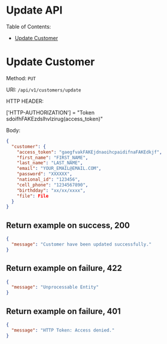 # Update API

Table of Contents:

- [Update Customer](#update-customer)

# Update Customer

Method: `PUT`

URI: `/api/v1/customers/update`

HTTP HEADER:

['HTTP-AUTHORIZATION'] = "Token sdoifhFAKEzdslhvlzirug(access_token)"

Body:

```json
{
  "customer": {
    "access_token": "gaegfvakFAKEjdnaoihcpaidifnaFAKEdkjf",
    "first_name": "FIRST_NAME",
    "last_name": "LAST_NAME",
    "email": "YOUR_EMAIL@EMAIL.COM",
    "password": "XXXXXX",
    "national_id": "123456",
    "cell_phone": "1234567890",
    "birthdday": "xx/xx/xxxx",
    "file": File
  }
}
```

## Return example on success, 200

```json
{
  "message": "Customer have been updated successfully."
}
```

## Return example on failure, 422

```json
{
  "message": "Unprocessable Entity"
}
```

## Return example on failure, 401

```json
{
  "message": "HTTP Token: Access denied."
}
```